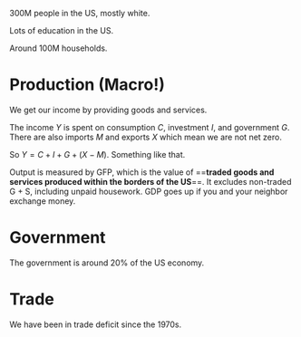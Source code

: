 300M people in the US, mostly white.

Lots of education in the US.

Around 100M households.

# Production (Macro!)

We get our income by providing goods and services.

The income $Y$ is spent on consumption $C$, investment $I$, and government $G$. There are also imports $M$ and exports $X$ which mean we are not net zero.

So $Y = C + I + G + (X - M)$. Something like that.

Output is measured by GFP, which is the value of ==**traded goods and services produced within the borders of the US**==. It excludes non-traded G + S, including unpaid housework. GDP goes up if you and your neighbor exchange money.

# Government

The government is around $20\%$ of the US economy.

# Trade

We have been in trade deficit since the 1970s.